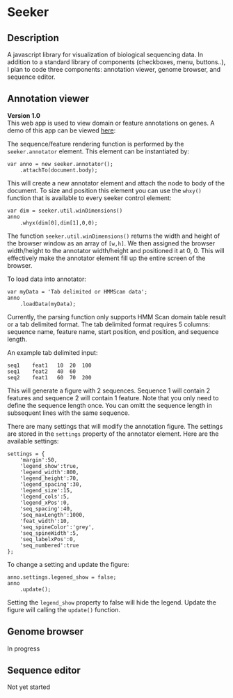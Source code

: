 # Seeker #


## Description ##
A javascript library for visualization of biological sequencing data. In addition to a standard library of components (checkboxes, menu, buttons..), I plan to code three components: annotation viewer, genome browser, and sequence editor. 

## Annotation viewer ##
**Version 1.0**  
This web app is used to view domain or feature annotations on genes. A demo of this app can be viewed [here](http://www.nextgenetics.net/tools/anno_view/annotator.html):  

The sequence/feature rendering function is performed by the `seeker.annotator` element. This element can be instantiated by:

    var anno = new seeker.annotator();
        .attachTo(document.body);

This will create a new annotator element and attach the node to body of the document. To size and position this element you can use the `whxy()` function that is available to every seeker control element:  

    var dim = seeker.util.winDimensions()
    anno
        .whyx(dim[0],dim[1],0,0);

The function `seeker.util.winDimensions()` returns the width and height of the browser window as an array of `[w,h]`. We then assigned the browser width/height to the annotator width/height and positioned it at 0, 0. This will effectively make the annotator element fill up the entire screen of the browser.

To load data into annotator:

    var myData = 'Tab delimited or HMMScan data';
    anno
        .loadData(myData);

Currently, the parsing function only supports HMM Scan domain table result or a tab delimited format. The tab delimited format requires 5 columns: sequence name, feature name, start position, end position, and sequence length. 

An example tab delimited input:

    seq1	feat1	10	20	100
    seq1	feat2	40	60
    seq2	feat1	60	70	200

This will generate a figure with 2 sequences. Sequence 1 will contain 2 features and sequence 2 will contain 1 feature. Note that you only need to define the sequence length once. You can omitt the sequence length in subsequent lines with the same sequence.

There are many settings that will modify the annotation figure. The settings are stored in the `settings` property of the annotator element. Here are the available settings:

    settings = {
		'margin':50,
		'legend_show':true,
		'legend_width':800,
		'legend_height':70,
		'legend_spacing':30,
		'legend_size':15,
		'legend_cols':5,
		'legend_xPos':0,
		'seq_spacing':40,
		'seq_maxLength':1000,
		'feat_width':10,
		'seq_spineColor':'grey',
		'seq_spineWidth':5,
		'seq_labelxPos':0,
		'seq_numbered':true
	}; 

To change a setting and update the figure:
	
	anno.settings.legened_show = false;
	anno
	    .update();

Setting the `legend_show` property to false will hide the legend. Update the figure will calling the `update()` function.

## Genome browser ##
In progress

## Sequence editor ##
Not yet started